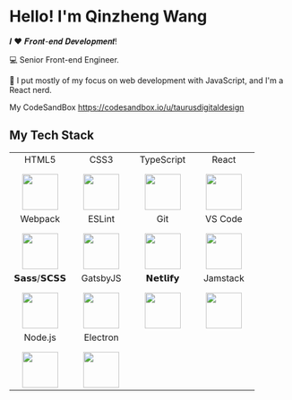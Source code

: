 # Hello! I'm Qinzheng Wang

𝑰 ❤️ 𝑭𝒓𝒐𝒏𝒕-𝒆𝒏𝒅 𝑫𝒆𝒗𝒆𝒍𝒐𝒑𝒎𝒆𝒏𝒕!

:computer: Senior Front-end Engineer.

:vulcan_salute: I put mostly of my focus on web development with JavaScript, and I'm a React nerd.

My CodeSandBox
https://codesandbox.io/u/taurusdigitaldesign

## My Tech Stack

<table>
  <tbody>
    <tr valign="top">
      <td width="25%" align="center">
        <div style="margin-bottom:16px">HTML5</div>
        <img height="64px" src="https://cdn.svgporn.com/logos/html-5.svg">
      </td>
      <td width="25%" align="center">
        <div style="margin-bottom:16px">CSS3</div>
        <img height="64px" src="https://cdn.svgporn.com/logos/css-3.svg">
      </td>
      <td width="25%" align="center">
        <div style="margin-bottom:16px">TypeScript</div>
        <img height="64px" src="https://cdn.svgporn.com/logos/typescript-icon.svg">
      </td>
      <td width="25%" align="center">
        <div style="margin-bottom:16px">React</div>
        <img height="64px" src="https://cdn.svgporn.com/logos/react.svg">
      </td>
    </tr>
    <tr valign="top">
      <td width="25%" align="center">
        <div style="margin-bottom:16px">Webpack</div>
        <img height="64px" src="https://cdn.svgporn.com/logos/webpack.svg">
      </td>
      <td width="25%" align="center">
        <div style="margin-bottom:16px">ESLint</div>
        <img height="64px" src="https://cdn.svgporn.com/logos/eslint.svg">
      </td>
      <td width="25%" align="center">
        <div style="margin-bottom:16px">Git</div>
        <img height="64px" src="https://cdn.svgporn.com/logos/git-icon.svg">
      </td>
      <td width="25%" align="center">
        <div style="margin-bottom:16px">VS Code</div>
        <img height="64px" src="https://cdn.svgporn.com/logos/visual-studio-code.svg">
      </td>
    </tr>
    <tr valign="top">
      <td width="25%" align="center">
        <div style="margin-bottom:16px">𝗦𝗮𝘀𝘀/𝗦𝗖𝗦𝗦</div>
        <img height="64px" src="https://cdn.svgporn.com/logos/sass.svg">
      </td>
      <td width="25%" align="center">
        <div style="margin-bottom:16px">GatsbyJS</div>
        <img height="64px" src="https://cdn.svgporn.com/logos/gatsby.svg">
      </td>
      <td width="25%" align="center">
        <div style="margin-bottom:16px">𝗡𝗲𝘁𝗹𝗶𝗳𝘆</div>
        <img height="64px" src="https://cdn.svgporn.com/logos/netlify.svg">
      </td>
      <td width="25%" align="center">
        <div style="margin-bottom:16px">Jamstack</div>
        <img height="64px" src="https://cdn.svgporn.com/logos/jamstack.svg">
      </td>
    </tr>
    <tr valign="top">
      <td width="25%" align="center">
        <div style="margin-bottom:16px">Node.js</div>
        <img height="64px" src="https://cdn.svgporn.com/logos/nodejs-icon.svg">
      </td>
      <td width="25%" align="center">
        <div style="margin-bottom:16px">Electron</div>
        <img height="64px" src="https://cdn.svgporn.com/logos/electron.svg">
      </td>
    </tr>
  </tbody>
</table>

